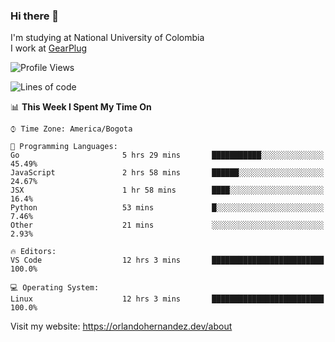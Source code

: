 ### Hi there 👋


<!--**AR4Z/AR4Z** is a ✨ _special_ ✨ repository because its `README.md` (this file) appears on your GitHub profile.

Here are some ideas to get you started:-->
I'm studying at National University of Colombia
<br>
I work at <a href="https://gearplug.io/en/">GearPlug</a>
<br>

<!--START_SECTION:waka-->
![Profile Views](http://img.shields.io/badge/Profile%20Views-0-blue)

![Lines of code](https://img.shields.io/badge/From%20Hello%20World%20I%27ve%20Written-18.5%20million%20lines%20of%20code-blue)

📊 **This Week I Spent My Time On** 

```text
⌚︎ Time Zone: America/Bogota

💬 Programming Languages: 
Go                       5 hrs 29 mins       ███████████░░░░░░░░░░░░░░   45.49% 
JavaScript               2 hrs 58 mins       ██████░░░░░░░░░░░░░░░░░░░   24.67% 
JSX                      1 hr 58 mins        ████░░░░░░░░░░░░░░░░░░░░░   16.4% 
Python                   53 mins             █░░░░░░░░░░░░░░░░░░░░░░░░   7.46% 
Other                    21 mins             ░░░░░░░░░░░░░░░░░░░░░░░░░   2.93%

🔥 Editors: 
VS Code                  12 hrs 3 mins       █████████████████████████   100.0%

💻 Operating System: 
Linux                    12 hrs 3 mins       █████████████████████████   100.0%

```


<!--END_SECTION:waka-->


Visit my website: https://orlandohernandez.dev/about

